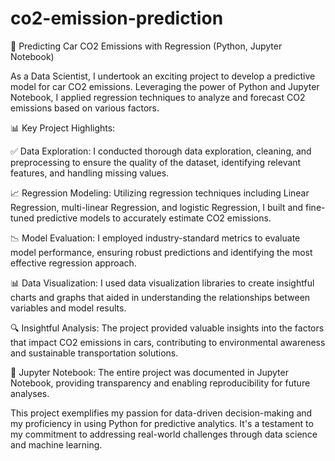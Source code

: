 # co2-emission-prediction
🚗 Predicting Car CO2 Emissions with Regression (Python, Jupyter Notebook)

As a Data Scientist, I undertook an exciting project to develop a predictive model for car CO2 emissions. Leveraging the power of Python and Jupyter Notebook, I applied regression techniques to analyze and forecast CO2 emissions based on various factors.

📊 Key Project Highlights:

✅ Data Exploration: I conducted thorough data exploration, cleaning, and preprocessing to ensure the quality of the dataset, identifying relevant features, and handling missing values.

📈 Regression Modeling: Utilizing regression techniques including Linear Regression, multi-linear Regression, and logistic Regression, I built and fine-tuned predictive models to accurately estimate CO2 emissions.

📉 Model Evaluation: I employed industry-standard metrics to evaluate model performance, ensuring robust predictions and identifying the most effective regression approach.

📊 Data Visualization: I used data visualization libraries to create insightful charts and graphs that aided in understanding the relationships between variables and model results.

🔍 Insightful Analysis: The project provided valuable insights into the factors that impact CO2 emissions in cars, contributing to environmental awareness and sustainable transportation solutions.

📝 Jupyter Notebook: The entire project was documented in Jupyter Notebook, providing transparency and enabling reproducibility for future analyses.

This project exemplifies my passion for data-driven decision-making and my proficiency in using Python for predictive analytics. It's a testament to my commitment to addressing real-world challenges through data science and machine learning.
